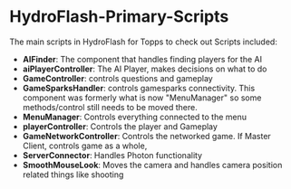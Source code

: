 # HydroFlash-Primary-Scripts
The main scripts in HydroFlash for Topps to check out
 Scripts included: 
   * **AIFinder**: The component that handles finding players for the AI
   * **aiPlayerController**: The AI Player, makes decisions on what to do
   * **GameController**: controls questions and gameplay
   * **GameSparksHandler**: controls gamesparks connectivity. This component was formerly what is now "MenuManager" so some methods/control still needs to be moved there.
   * **MenuManager**: Controls everything connected to the menu
   * **playerController**: Controls the player and Gameplay
   * **GameNetworkController**: Controls the networked game. If Master Client, controls game as a whole,
   * **ServerConnector**: Handles Photon functionality
   * **SmoothMouseLook**: Moves the camera and handles camera position related things like shooting

